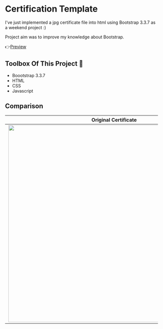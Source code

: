 <h1>Certification Template</h1>

<p>I've just implemented a jpg certificate file into html using Bootstrap 3.3.7 as a weekend project :)</p>
<p>Project aim was to improve my knowledge about Bootstrap.</p>
<span>👉<a href="https://certification-template.now.sh/" target="_blank">Preview</a></span>

## Toolbox Of This Project 🧰 

- Boootstrap 3.3.7
- HTML
- CSS
- Javascript


## Comparison

| Original Certificate  | Bootstrap Certificate |
| ------------- | ------------- |
| <img align="right" width=700 height=650 src="https://github.com/SafaElmali/CertificationTemplate/blob/master/img/original_certificate.jpg">  | <img align="left" width=700 height=650 src="https://github.com/SafaElmali/CertificationTemplate/blob/master/img/bootstrap_img.png">  |
